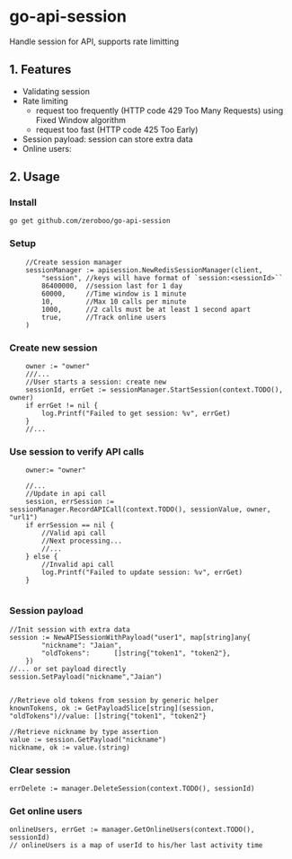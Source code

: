 # go-api-session
Handle session for API, supports rate limitting


## 1. Features
- Validating session 
- Rate limiting 
  - request too frequently (HTTP code 429 Too Many Requests) using Fixed Window algorithm
  - request too fast (HTTP code 425 Too Early)
- Session payload: session can store extra data
- Online users:
## 2. Usage
### Install
```shell
go get github.com/zeroboo/go-api-session
```

### Setup
```golang
	//Create session manager
	sessionManager := apisession.NewRedisSessionManager(client,
		"session", //keys will have format of `session:<sessionId>``
		86400000,  //session last for 1 day
		60000,     //Time window is 1 minute
		10,        //Max 10 calls per minute
		1000,      //2 calls must be at least 1 second apart
		true,      //Track online users
	)

```
### Create new session
```golang
	owner := "owner"
	///...
	//User starts a session: create new
	sessionId, errGet := sessionManager.StartSession(context.TODO(), owner)
	if errGet != nil {
		log.Printf("Failed to get session: %v", errGet)
	}
	//...
```
### Use session to verify API calls
```golang
	owner:= "owner"

	//...
	//Update in api call
	session, errSession := sessionManager.RecordAPICall(context.TODO(), sessionValue, owner, "url1")
	if errSession == nil {
		//Valid api call
		//Next processing...
		//...
	} else {
		//Invalid api call
		log.Printf("Failed to update session: %v", errGet)
	}
	
```

### Session payload
```golang
//Init session with extra data
session := NewAPISessionWithPayload("user1", map[string]any{
		"nickname": "Jaian",
		"oldTokens":      []string{"token1", "token2"},
	})
//... or set payload directly
session.SetPayload("nickname","Jaian")


//Retrieve old tokens from session by generic helper
knownTokens, ok := GetPayloadSlice[string](session, "oldTokens")//value: []string{"token1", "token2"}

//Retrieve nickname by type assertion
value := session.GetPayload("nickname")
nickname, ok := value.(string)
```

### Clear session
```golang
errDelete := manager.DeleteSession(context.TODO(), sessionId)
```

### Get online users
```
onlineUsers, errGet := manager.GetOnlineUsers(context.TODO(), sessionId)
// onlineUsers is a map of userId to his/her last activity time
	
```
